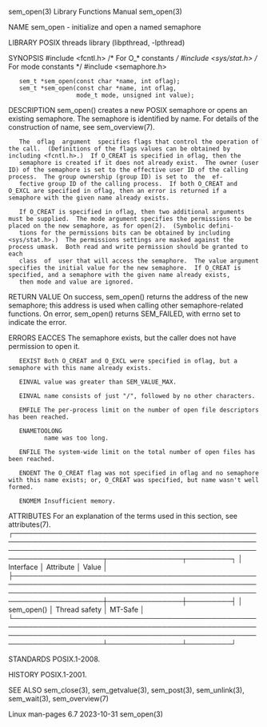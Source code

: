 sem_open(3)                                                                               Library Functions Manual                                                                              sem_open(3)

NAME
       sem_open - initialize and open a named semaphore

LIBRARY
       POSIX threads library (libpthread, -lpthread)

SYNOPSIS
       #include <fcntl.h>           /* For O_* constants */
       #include <sys/stat.h>        /* For mode constants */
       #include <semaphore.h>

       sem_t *sem_open(const char *name, int oflag);
       sem_t *sem_open(const char *name, int oflag,
                       mode_t mode, unsigned int value);

DESCRIPTION
       sem_open() creates a new POSIX semaphore or opens an existing semaphore.  The semaphore is identified by name.  For details of the construction of name, see sem_overview(7).

       The  oflag  argument  specifies flags that control the operation of the call.  (Definitions of the flags values can be obtained by including <fcntl.h>.)  If O_CREAT is specified in oflag, then the
       semaphore is created if it does not already exist.  The owner (user ID) of the semaphore is set to the effective user ID of the calling process.  The group ownership (group ID) is set to  the  ef‐
       fective group ID of the calling process.  If both O_CREAT and O_EXCL are specified in oflag, then an error is returned if a semaphore with the given name already exists.

       If O_CREAT is specified in oflag, then two additional arguments must be supplied.  The mode argument specifies the permissions to be placed on the new semaphore, as for open(2).  (Symbolic defini‐
       tions for the permissions bits can be obtained by including <sys/stat.h>.)  The permissions settings are masked against the process umask.  Both read and write permission should be granted to each
       class  of  user that will access the semaphore.  The value argument specifies the initial value for the new semaphore.  If O_CREAT is specified, and a semaphore with the given name already exists,
       then mode and value are ignored.

RETURN VALUE
       On success, sem_open() returns the address of the new semaphore; this address is used when calling other semaphore-related functions.  On error, sem_open() returns SEM_FAILED, with  errno  set  to
       indicate the error.

ERRORS
       EACCES The semaphore exists, but the caller does not have permission to open it.

       EEXIST Both O_CREAT and O_EXCL were specified in oflag, but a semaphore with this name already exists.

       EINVAL value was greater than SEM_VALUE_MAX.

       EINVAL name consists of just "/", followed by no other characters.

       EMFILE The per-process limit on the number of open file descriptors has been reached.

       ENAMETOOLONG
              name was too long.

       ENFILE The system-wide limit on the total number of open files has been reached.

       ENOENT The O_CREAT flag was not specified in oflag and no semaphore with this name exists; or, O_CREAT was specified, but name wasn't well formed.

       ENOMEM Insufficient memory.

ATTRIBUTES
       For an explanation of the terms used in this section, see attributes(7).
       ┌────────────────────────────────────────────────────────────────────────────────────────────────────────────────────────────────────────────────────────────────────────┬───────────────┬─────────┐
       │ Interface                                                                                                                                                              │ Attribute     │ Value   │
       ├────────────────────────────────────────────────────────────────────────────────────────────────────────────────────────────────────────────────────────────────────────┼───────────────┼─────────┤
       │ sem_open()                                                                                                                                                             │ Thread safety │ MT-Safe │
       └────────────────────────────────────────────────────────────────────────────────────────────────────────────────────────────────────────────────────────────────────────┴───────────────┴─────────┘

STANDARDS
       POSIX.1-2008.

HISTORY
       POSIX.1-2001.

SEE ALSO
       sem_close(3), sem_getvalue(3), sem_post(3), sem_unlink(3), sem_wait(3), sem_overview(7)

Linux man-pages 6.7                                                                              2023-10-31                                                                                     sem_open(3)
